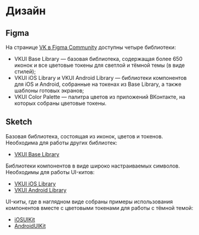 # Дизайн

## Figma

На странице [VK в Figma Community](https://www.figma.com/@vk) доступны четыре библиотеки:

- VKUI Base Library — базовая библиотека, содержащая более 650 иконок и все цветовые токены для светлой и тёмной темы (в виде стилей);
- VKUI iOS Library и VKUI Android Library — библиотеки компонентов для iOS и Android, собранные на токенах из Base Library, а также шаблоны готовых экранов;
- VKUI Color Palette — палитра цветов из приложений ВКонтакте, на которых собраны цветовые токены.

## Sketch

Базовая библиотека, состоящая из иконок, цветов и токенов. Необходима для работы других библиотек:

- [VKUI Base Library](https://sketch.cloud/s/kjgAr)

Библиотеки компонентов в виде широко настраиваемых символов. Необходимы для работы UI-китов:

- [VKUI iOS Library](https://sketch.cloud/s/G4OgL)
- [VKUI Android Library](https://sketch.cloud/s/wa9qp)

UI-киты, где в наглядном виде собраны примеры использования компонентов вместе с цветовыми токенами для работы с тёмной темой:

- [iOSUIKit](https://sketch.cloud/s/5zmlw)
- [AndroidUIKit](https://sketch.cloud/s/QMalL)
